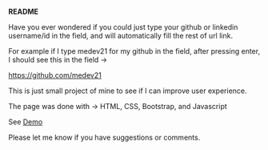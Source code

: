 **README**

Have you ever wondered if you could just type your github or linkedin username/id in the field, and will automatically fill the rest of url link.

For example if I type medev21 for my github in the field, after pressing enter, I should see this in the field ->

https://github.com/medev21

This is just small project of mine to see if I can improve user experience.

The page was done with -> HTML, CSS, Bootstrap, and Javascript

See [Demo](http://medev21.github.io/Social_Media_ID_Autofill/)

Please let me know if you have suggestions or comments.
